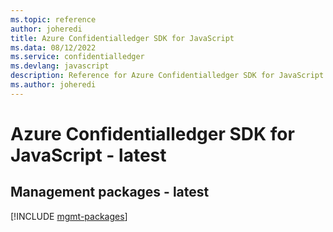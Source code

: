 ```yaml
---
ms.topic: reference
author: joheredi
title: Azure Confidentialledger SDK for JavaScript
ms.data: 08/12/2022
ms.service: confidentialledger
ms.devlang: javascript
description: Reference for Azure Confidentialledger SDK for JavaScript
ms.author: joheredi
---
```

# Azure Confidentialledger SDK for JavaScript - latest

## Management packages - latest
[!INCLUDE [mgmt-packages](confidentialledger-mgmt-index.md)]
